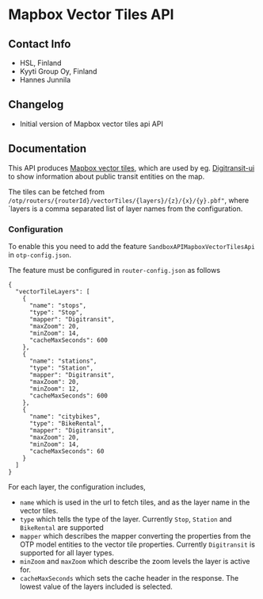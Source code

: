 # Mapbox Vector Tiles API

## Contact Info
- HSL, Finland
- Kyyti Group Oy, Finland
- Hannes Junnila


## Changelog
- Initial version of Mapbox vector tiles api API

## Documentation

This API produces [Mapbox vector tiles](https://docs.mapbox.com/vector-tiles/reference/), which are used by eg. [Digitransit-ui](https://github.com/HSLdevcom/digitransit-ui) to show information about public transit entities on the map.

The tiles can be fetched from `/otp/routers/{routerId}/vectorTiles/{layers}/{z}/{x}/{y}.pbf"`, where `layers is a comma separated list of layer names from the configuration.

### Configuration
To enable this you need to add the feature `SandboxAPIMapboxVectorTilesApi` in `otp-config.json`.

The feature must be configured in `router-config.json` as follows
 
```
{
  "vectorTileLayers": [
    {
      "name": "stops",
      "type": "Stop",
      "mapper": "Digitransit",
      "maxZoom": 20,
      "minZoom": 14,
      "cacheMaxSeconds": 600
    },
    {
      "name": "stations",
      "type": "Station",
      "mapper": "Digitransit",
      "maxZoom": 20,
      "minZoom": 12,
      "cacheMaxSeconds": 600
    },
    {
      "name": "citybikes",
      "type": "BikeRental",
      "mapper": "Digitransit",
      "maxZoom": 20,
      "minZoom": 14,
      "cacheMaxSeconds": 60
    }
  ]
}
```

For each layer, the configuration includes,
 - `name` which is used in the url to fetch tiles, and as the layer name in the vector tiles.
 - `type` which tells the type of the layer. Currently `Stop`, `Station` and `BikeRental` are supported
 - `mapper` which describes the mapper converting the properties from the OTP model entities to the vector tile properties. Currently `Digitransit` is supported for all layer types.
 - `minZoom` and `maxZoom` which describe the zoom levels the layer is active for.
 - `cacheMaxSeconds` which sets the cache header in the response. The lowest value of the layers included is selected.
 
